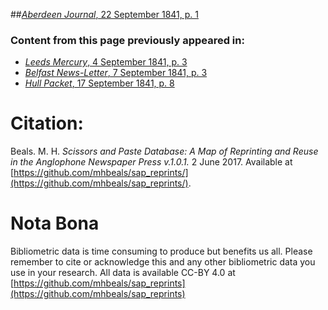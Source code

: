 ##[*Aberdeen Journal*, 22 September 1841, p. 1](https://mhbeals.github.io/sap_html/Aberdeen-Journal/Aberdeen-Journal-22-September-1841-p-1)

### Content from this page previously appeared in:
+ [*Leeds Mercury*, 4 September 1841, p. 3](https://mhbeals.github.io/sap_html/Leeds-Mercury/Leeds-Mercury-4-September-1841-p-3)
+ [*Belfast News-Letter*, 7 September 1841, p. 3](https://mhbeals.github.io/sap_html/Belfast-News-Letter/Belfast-News-Letter-7-September-1841-p-3)
+ [*Hull Packet*, 17 September 1841, p. 8](https://mhbeals.github.io/sap_html/Hull-Packet/Hull-Packet-17-September-1841-p-8)
                    
# Citation: 

Beals. M. H. *Scissors and Paste Database: A Map of Reprinting and Reuse in the Anglophone Newspaper Press v.1.0.1.* 2 June 2017. Available at [https://github.com/mhbeals/sap_reprints/](https://github.com/mhbeals/sap_reprints/). 
                    
# Nota Bona

Bibliometric data is time consuming to produce but benefits us all. Please remember to cite or acknowledge this and any other bibliometric data you use in your research. All data is available CC-BY 4.0 at [https://github.com/mhbeals/sap_reprints](https://github.com/mhbeals/sap_reprints)